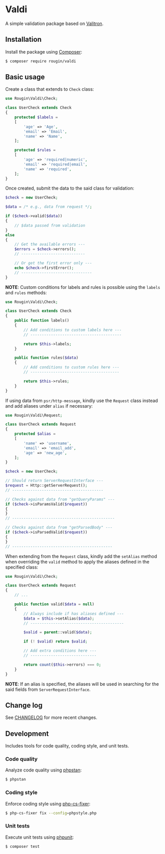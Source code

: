 # Valdi

A simple validation package based on [Valitron](https://github.com/vlucas/valitron).

## Installation

Install the package using [Composer](https://getcomposer.org/):

``` bash
$ composer require rougin/valdi
```

## Basic usage

Create a class that extends to `Check` class:

``` php
use Rougin\Valdi\Check;

class UserCheck extends Check
{
    protected $labels =
    [
        'age' => 'Age',
        'email' => 'Email',
        'name' => 'Name',
    ];

    protected $rules =
    [
        'age' => 'required|numeric',
        'email' => 'required|email',
        'name' => 'required',
    ];
}
```

Once created, submit the data to the said class for validation:

``` php
$check = new UserCheck;

$data = /* e.g., data from request */;

if ($check->valid($data))
{
    // $data passed from validation
}
else
{
    // Get the available errors ---
    $errors = $check->errors();
    // ----------------------------

    // Or get the first error only ---
    echo $check->firstError();
    // -------------------------------
}
```

**NOTE**: Custom conditions for labels and rules is possible using the `labels` and `rules` methods:

``` php
use Rougin\Valdi\Check;

class UserCheck extends Check
{
    public function labels()
    {
        // Add conditions to custom labels here ---
        // ----------------------------------------

        return $this->labels;
    }

    public function rules($data)
    {
        // Add conditions to custom rules here ---
        // ---------------------------------------

        return $this->rules;
    }
}
```

If using data from `psr/http-message`, kindly use the `Request` class instead and add aliases under `alias` if necessary:

``` php
use Rougin\Valdi\Request;

class UserCheck extends Request
{
    protected $alias =
    [
        'name' => 'username',
        'email' => 'email_add',
        'age' => 'new_age',
    ];
}
```

``` php
$check = new UserCheck;

// Should return ServerRequestInterface ---
$request = Http::getServerRequest();
// ----------------------------------------

// Checks against data from "getQueryParams" ---
if ($check->isParamsValid($request))
{
}
// ---------------------------------------------

// Checks against data from "getParsedBody" ---
if ($check->isParsedValid($request))
{
}
// --------------------------------------------
```

When extending from the `Request` class, kindly add the `setAlias` method when overriding the `valid` method to apply the aliases defined in the specified class:

``` php
use Rougin\Valdi\Check;

class UserCheck extends Request
{
    // ...

    public function valid($data = null)
    {
        // Always include if has aliases defined ---
        $data = $this->setAlias($data);
        // -----------------------------------------

        $valid = parent::valid($data);

        if (! $valid) return $valid;

        // Add extra conditions here ---
        // -----------------------------

        return count($this->errors) === 0;
    }
}
```

**NOTE**: If an alias is specified, the aliases will be used in searching for the said fields from `ServerRequestInterface`.

## Change log

See [CHANGELOG](CHANGELOG.md) for more recent changes.

## Development

Includes tools for code quality, coding style, and unit tests.

### Code quality

Analyze code quality using [phpstan](https://phpstan.org/):

``` bash
$ phpstan
```

### Coding style

Enforce coding style using [php-cs-fixer](https://cs.symfony.com/):

``` bash
$ php-cs-fixer fix --config=phpstyle.php
```

### Unit tests

Execute unit tests using [phpunit](https://phpunit.de/index.html):

``` bash
$ composer test
```
